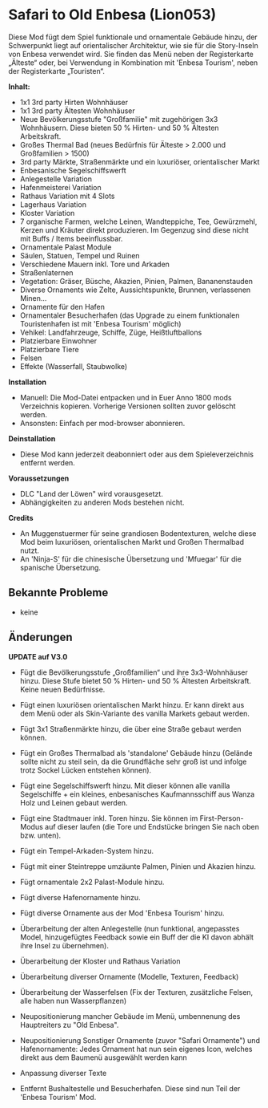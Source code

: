 # Safari to Old Enbesa (Lion053)

Diese Mod fügt dem Spiel funktionale und ornamentale Gebäude hinzu, der Schwerpunkt liegt auf orientalischer Architektur, wie sie für die Story-Inseln von Enbesa verwendet wird.
Sie finden das Menü neben der Registerkarte „Älteste“ oder, bei Verwendung in Kombination mit 'Enbesa Tourism', neben der Registerkarte „Touristen“.

**Inhalt:**

- 1x1 3rd party Hirten Wohnhäuser
- 1x1 3rd party Ältesten Wohnhäuser
- Neue Bevölkerungsstufe "Großfamilie" mit zugehörigen 3x3 Wohnhäusern. Diese bieten 50 % Hirten- und 50 % Ältesten Arbeitskraft.
- Großes Thermal Bad (neues Bedürfnis für Älteste > 2.000 und Großfamilien > 1500)
- 3rd party Märkte, Straßenmärkte und ein luxuriöser, orientalischer Markt
- Enbesanische Segelschiffswerft
- Anlegestelle Variation
- Hafenmeisterei Variation
- Rathaus Variation mit 4 Slots
- Lagerhaus Variation
- Kloster Variation
- 7 organische Farmen, welche Leinen, Wandteppiche, Tee, Gewürzmehl, Kerzen und Kräuter direkt produzieren. Im Gegenzug sind diese nicht mit Buffs / Items beeinflussbar.
- Ornamentale Palast Module
- Säulen, Statuen, Tempel und Ruinen
- Verschiedene Mauern inkl. Tore und Arkaden
- Straßenlaternen
- Vegetation: Gräser, Büsche, Akazien, Pinien, Palmen, Bananenstauden
- Diverse Ornaments wie Zelte, Aussichtspunkte, Brunnen, verlassenen Minen...
- Ornamente für den Hafen
- Ornamentaler Besucherhafen (das Upgrade zu einem funktionalen Touristenhafen ist mit 'Enbesa Tourism' möglich)
- Vehikel: Landfahrzeuge, Schiffe, Züge, Heißtluftballons
- Platzierbare Einwohner
- Platzierbare Tiere
- Felsen
- Effekte (Wasserfall, Staubwolke)

**Installation**

- Manuell: Die Mod-Datei entpacken und in Euer Anno 1800 mods Verzeichnis kopieren. Vorherige Versionen sollten zuvor gelöscht werden.
- Ansonsten: Einfach per mod-browser abonnieren.

**Deinstallation**

- Diese Mod kann jederzeit deabonniert oder aus dem Spieleverzeichnis entfernt werden.

**Voraussetzungen**

- DLC "Land der Löwen" wird vorausgesetzt.
- Abhängigkeiten zu anderen Mods bestehen nicht.

**Credits**

- An Muggenstuermer für seine grandiosen Bodentexturen, welche diese Mod beim luxuriösen, orientalischen Markt und Großen Thermalbad nutzt.
- An 'Ninja-S' für die chinesische Übersetzung und 'Mfuegar' für die spanische Übersetzung.

## Bekannte Probleme

- keine

## Änderungen

**UPDATE auf V3.0**

- Fügt die Bevölkerungsstufe „Großfamilien“ und ihre 3x3-Wohnhäuser hinzu. Diese Stufe bietet 50 % Hirten- und 50 % Ältesten Arbeitskraft. Keine neuen Bedürfnisse.
- Fügt einen luxuriösen orientalischen Markt hinzu. Er kann direkt aus dem Menü oder als Skin-Variante des vanilla Markets gebaut werden.
- Fügt 3x1 Straßenmärkte hinzu, die über eine Straße gebaut werden können.
- Fügt ein Großes Thermalbad als 'standalone' Gebäude hinzu (Gelände sollte nicht zu steil sein, da die Grundfläche sehr groß ist und infolge trotz Sockel Lücken entstehen können).
- Fügt eine Segelschiffswerft hinzu. Mit dieser können alle vanilla Segelschiffe + ein kleines, enbesanisches Kaufmannsschiff aus Wanza Holz und Leinen gebaut werden.
- Fügt eine Stadtmauer inkl. Toren hinzu. Sie können im First-Person-Modus auf dieser laufen (die Tore und Endstücke bringen Sie nach oben bzw. unten).
- Fügt ein Tempel-Arkaden-System hinzu.
- Fügt mit einer Steintreppe umzäunte Palmen, Pinien und Akazien hinzu.
- Fügt ornamentale 2x2 Palast-Module hinzu.
- Fügt diverse Hafenornamente hinzu.
- Fügt diverse Ornamente aus der Mod 'Enbesa Tourism' hinzu.

- Überarbeitung der alten Anlegestelle (nun funktional, angepasstes Model, hinzugefügtes Feedback sowie ein Buff der die KI davon abhält ihre Insel zu übernehmen).
- Überarbeitung der Kloster und Rathaus Variation
- Überarbeitung diverser Ornamente (Modelle, Texturen, Feedback)
- Überarbeitung der Wasserfelsen (Fix der Texturen, zusätzliche Felsen, alle haben nun Wasserpflanzen)
- Neupositionierung mancher Gebäude im Menü, umbennenung des Hauptreiters zu "Old Enbesa".
- Neupositionierung Sonstiger Ornamente (zuvor "Safari Ornamente") und Hafenornamente: Jedes Ornament hat nun sein eigenes Icon, welches direkt aus dem Baumenü ausgewählt werden kann
- Anpassung diverser Texte
- Entfernt Bushaltestelle und Besucherhafen. Diese sind nun Teil der 'Enbesa Tourism' Mod.